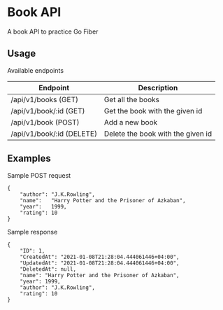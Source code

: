 # Book API 
A book API to practice Go Fiber

## Usage

Available endpoints

| Endpoint                      | Description                          |
|-------------------------------|--------------------------------------|
| /api/v1/books     (GET)       | Get all the books                    |
| /api/v1/book/:id  (GET)       | Get the book with the given id       |
| /api/v1/book      (POST)      | Add a new book                       |
| /api/v1/book/:id  (DELETE)    | Delete the book with the given id    |


## Examples

Sample POST request

```
{
    "author": "J.K.Rowling",
    "name":   "Harry Potter and the Prisoner of Azkaban",
    "year":   1999,
    "rating": 10
}
```

Sample response

```
{
    "ID": 1,
    "CreatedAt": "2021-01-08T21:28:04.444061446+04:00",
    "UpdatedAt": "2021-01-08T21:28:04.444061446+04:00",
    "DeletedAt": null,
    "name": "Harry Potter and the Prisoner of Azkaban",
    "year": 1999,
    "author": "J.K.Rowling",
    "rating": 10
}
```
